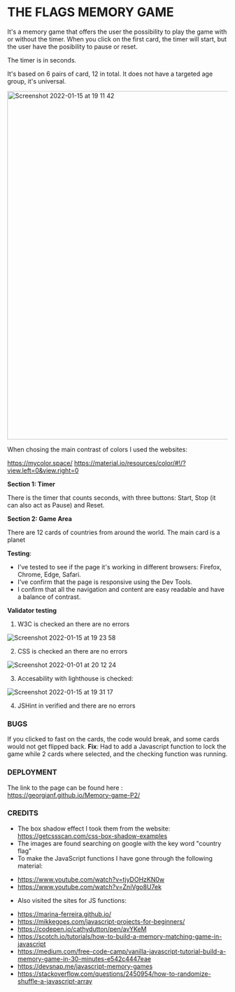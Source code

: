 # THE FLAGS MEMORY GAME

It's a memory game that offers the user the possibility to play the game with or without the timer.
When you click on the first card, the timer will start, but the user have the posibility to pause or reset.

The timer is in seconds.

It's based on 6 pairs of card, 12 in total.
It does not have a targeted age group, it's universal.

<img width="794" alt="Screenshot 2022-01-15 at 19 11 42" src="https://user-images.githubusercontent.com/91877102/149633118-40ab2190-e827-4f95-985e-d88593c291b3.png">

When chosing the main contrast of colors I used the websites:

https://mycolor.space/ 
https://material.io/resources/color/#!/?view.left=0&view.right=0

**Section 1: Timer** 

There is the timer that counts seconds, with three buttons: Start, Stop (it can also act as Pause) and Reset.

**Section 2: Game Area** 

There are 12 cards of countries from around the world.
The main card is a planet

**Testing**: 

* I've tested to see if the page it's working in different browsers: Firefox, Chrome, Edge, Safari.
* I've confirm that the page is responsive using the Dev Tools.
* I confirm that all the navigation and content are easy readable and have a balance of contrast.

**Validator testing**

1. W3C is checked an there are no errors

![Screenshot 2022-01-15 at 19 23 58](https://user-images.githubusercontent.com/91877102/149633830-bd8db45e-f5fe-434f-9485-6400e6c0d3fc.png)


2. CSS is checked an there are no errors

![Screenshot 2022-01-01 at 20 12 24](https://user-images.githubusercontent.com/91877102/147878902-5dcb6aa6-3dfd-40a7-b7a9-fb0151424064.png)

3. Accesability with lighthouse is checked:

![Screenshot 2022-01-15 at 19 31 17](https://user-images.githubusercontent.com/91877102/149633634-34e294cf-5b7f-4ea6-9854-3db263053e66.png)

4. JSHint in verified and there are no errors

### BUGS

If you clicked to fast on the cards, the code would break, and some cards would not get flipped back.
**Fix**: Had to add a Javascript function to lock the game while 2 cards where selected, and the checking function was running.

### DEPLOYMENT

The link to the page can be found here : https://georgianf.github.io/Memory-game-P2/


### CREDITS

+ The box shadow effect I took them from the website: https://getcssscan.com/css-box-shadow-examples
+ The images are found searching on google with the key word "country flag"
+ To make the JavaScript functions I have gone through the following material:
- https://www.youtube.com/watch?v=tjyDOHzKN0w
- https://www.youtube.com/watch?v=ZniVgo8U7ek
+ Also visited the sites for JS functions:
- https://marina-ferreira.github.io/
- https://mikkegoes.com/javascript-projects-for-beginners/
- https://codepen.io/cathydutton/pen/avYKeM
- https://scotch.io/tutorials/how-to-build-a-memory-matching-game-in-javascript
- https://medium.com/free-code-camp/vanilla-javascript-tutorial-build-a-memory-game-in-30-minutes-e542c4447eae
- https://devsnap.me/javascript-memory-games
- https://stackoverflow.com/questions/2450954/how-to-randomize-shuffle-a-javascript-array
